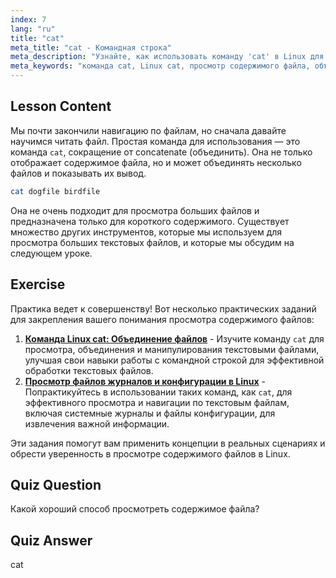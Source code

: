 ```yaml
---
index: 7
lang: "ru"
title: "cat"
meta_title: "cat - Командная строка"
meta_description: "Узнайте, как использовать команду 'cat' в Linux для просмотра содержимого файлов и их объединения. Руководство для начинающих по основным командам Linux."
meta_keywords: "команда cat, Linux cat, просмотр содержимого файла, объединение файлов, команды Linux, Linux для начинающих, учебник по Linux, руководство по Linux"
---
```


## Lesson Content

Мы почти закончили навигацию по файлам, но сначала давайте научимся читать файл. Простая команда для использования — это команда `cat`, сокращение от concatenate (объединить). Она не только отображает содержимое файла, но и может объединять несколько файлов и показывать их вывод.

```bash
cat dogfile birdfile
```

Она не очень подходит для просмотра больших файлов и предназначена только для короткого содержимого. Существует множество других инструментов, которые мы используем для просмотра больших текстовых файлов, и которые мы обсудим на следующем уроке.

## Exercise

Практика ведет к совершенству! Вот несколько практических заданий для закрепления вашего понимания просмотра содержимого файлов:

1. **[Команда Linux cat: Объединение файлов](https://labex.io/ru/labs/linux-linux-cat-command-file-concatenating-210986)** - Изучите команду `cat` для просмотра, объединения и манипулирования текстовыми файлами, улучшая свои навыки работы с командной строкой для эффективной обработки текстовых файлов.
2. **[Просмотр файлов журналов и конфигурации в Linux](https://labex.io/ru/labs/linux-viewing-log-and-configuration-files-in-linux-387914)** - Попрактикуйтесь в использовании таких команд, как `cat`, для эффективного просмотра и навигации по текстовым файлам, включая системные журналы и файлы конфигурации, для извлечения важной информации.

Эти задания помогут вам применить концепции в реальных сценариях и обрести уверенность в просмотре содержимого файлов в Linux.

## Quiz Question

Какой хороший способ просмотреть содержимое файла?

## Quiz Answer

cat